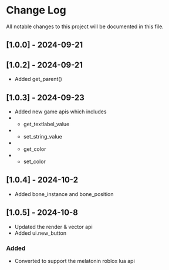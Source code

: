 
# Change Log
All notable changes to this project will be documented in this file.
 
## [1.0.0] - 2024-09-21

## [1.0.2] - 2024-09-21
- Added get_parent()

## [1.0.3] - 2024-09-23
- Added new game apis which includes
- -  get_textlabel_value
- - set_string_value
- - get_color
- - set_color
 
## [1.0.4] - 2024-10-2
- Added bone_instance and bone_position

## [1.0.5] - 2024-10-8
- Updated the render & vector api
- Added ui.new_button

### Added
-  Converted to support the melatonin roblox lua api
 